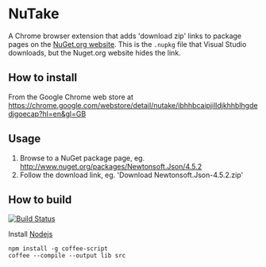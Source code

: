 NuTake
=====

A Chrome browser extension that adds 'download zip' links to package pages on the [NuGet.org website](http://nuget.org). This is the `.nupkg` file that Visual Studio downloads, but the Nuget.org website hides the link.

How to install
------------

From the Google Chrome web store at https://chrome.google.com/webstore/detail/nutake/ibhhbcaipjilldjkhhblhgdedjgoecap?hl=en&gl=GB

Usage
-----

1. Browse to a NuGet package page, eg. http://www.nuget.org/packages/Newtonsoft.Json/4.5.2
2. Follow the download link, eg. 'Download Newtonsoft.Json-4.5.2.zip'

How to build
----------

[![Build Status](https://travis-ci.org/hickford/nutake.png)](https://travis-ci.org/hickford/nutake)

Install [Nodejs](http://nodejs.org)

    npm install -g coffee-script
    coffee --compile --output lib src
